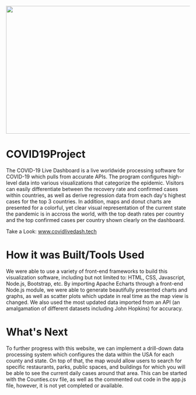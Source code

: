 <p align = "center">
  <img src = "https://user-images.githubusercontent.com/65971326/104558514-ea948700-5610-11eb-8d2c-5451e057e1b6.png" width = "700" height = "350" >
</p>

# COVID19Project

The COVID-19 Live Dashboard is a live worldwide processing software for COVID-19 which pulls from accurate APIs. The program configures high-level data into various visualizations that categorize the epidemic. Visitors can easily differentiate between the recovery rate and confirmed cases within countries, as well as derive regression data from each day's highest cases for the top 3 countries. In addition, maps and donut charts are presented for a colorful, yet clear visual representation of the current state the pandemic is in accross the world, with the top death rates per country and the top confirmed cases per country shown clearly on the dashboard.

Take a Look: www.covidlivedash.tech

# How it was Built/Tools Used

We were able to use a variety of front-end frameworks to build this visualization software, including but not limited to: HTML, CSS, Javascript, Node.js, Bootstrap, etc. By importing Apache Echarts through a front-end Node.js module, we were able to generate beautifully presented charts and graphs, as well as scatter plots which update in real time as the map view is changed. We also used the most updated data imported from an API (an amalgamation of different datasets including John Hopkins) for accuracy.

# What's Next

To further progress with this website, we can implement a drill-down data processing system which configures the data within the USA for each county and state. On top of that, the map would allow users to search for specific restaurants, parks, public spaces, and buildings for which you will be able to see the current daily cases around that area. This can be started with the Counties.csv file, as well as the commented out code in the app.js file, however, it is not yet completed or available.

